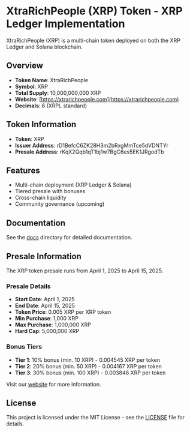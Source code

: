 # XtraRichPeople (XRP) Token - XRP Ledger Implementation

XtraRichPeople (XRP) is a multi-chain token deployed on both the XRP Ledger and Solana blockchain.

## Overview

- **Token Name**: XtraRichPeople
- **Symbol**: XRP
- **Total Supply**: 10,000,000,000 XRP
- **Website**: [https://xtrarichpeople.com](https://xtrarichpeople.com)
- **Decimals**: 6 (XRPL standard)

## Token Information

- **Token**: XRP
- **Issuer Address**: rD1BefcC6ZK28H3m2bRxgMmTce5dVDNTYr
- **Presale Address**: rKqX2Qqb1qT1bj1w7BgC6es5EK1JRgodTb

## Features

- Multi-chain deployment (XRP Ledger & Solana)
- Tiered presale with bonuses
- Cross-chain liquidity
- Community governance (upcoming)

## Documentation

See the [docs](./docs) directory for detailed documentation.

## Presale Information

The XRP token presale runs from April 1, 2025 to April 15, 2025.

### Presale Details
- **Start Date**: April 1, 2025
- **End Date**: April 15, 2025
- **Token Price**: 0.005 XRP per XRP token
- **Min Purchase**: 1,000 XRP
- **Max Purchase**: 1,000,000 XRP
- **Hard Cap**: 5,000,000 XRP

### Bonus Tiers
- **Tier 1**: 10% bonus (min. 10 XRP) - 0.004545 XRP per token
- **Tier 2**: 20% bonus (min. 50 XRP) - 0.004167 XRP per token
- **Tier 3**: 30% bonus (min. 100 XRP) - 0.003846 XRP per token

Visit our [website](https://xtrarichpeople.com) for more information.

## License

This project is licensed under the MIT License - see the [LICENSE](LICENSE) file for details.
